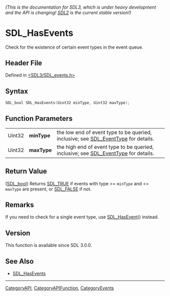###### (This is the documentation for SDL3, which is under heavy development and the API is changing! [SDL2](https://wiki.libsdl.org/SDL2/) is the current stable version!)
# SDL_HasEvents

Check for the existence of certain event types in the event queue.

## Header File

Defined in [<SDL3/SDL_events.h>](https://github.com/libsdl-org/SDL/blob/main/include/SDL3/SDL_events.h)

## Syntax

```c
SDL_bool SDL_HasEvents(Uint32 minType, Uint32 maxType);
```

## Function Parameters

|        |             |                                                                                                      |
| ------ | ----------- | ---------------------------------------------------------------------------------------------------- |
| Uint32 | **minType** | the low end of event type to be queried, inclusive; see [SDL_EventType](SDL_EventType) for details.  |
| Uint32 | **maxType** | the high end of event type to be queried, inclusive; see [SDL_EventType](SDL_EventType) for details. |

## Return Value

([SDL_bool](SDL_bool)) Returns [SDL_TRUE](SDL_TRUE) if events with type >=
`minType` and <= `maxType` are present, or [SDL_FALSE](SDL_FALSE) if not.

## Remarks

If you need to check for a single event type, use
[SDL_HasEvent](SDL_HasEvent)() instead.

## Version

This function is available since SDL 3.0.0.

## See Also

- [SDL_HasEvents](SDL_HasEvents)

----
[CategoryAPI](CategoryAPI), [CategoryAPIFunction](CategoryAPIFunction), [CategoryEvents](CategoryEvents)

